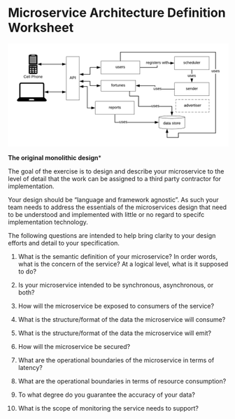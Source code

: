 # Microservice Architecture Definition Worksheet

![monolithic design](monolith.png)

**The original monolithic design***


The goal of the exercise is to design and describe your microservice to the level of detail that the work can be assigned to a third party contractor for implementation.

Your design should be “language and framework agnostic”. As such your team needs to address
the essentials of the microservices design that need to be understood and implemented
with little or no regard to specifc implementation technology.

The following questions are intended to help bring clarity to your design efforts and detail to your specification.

1. What is the semantic definition of your microservice? In order words, what is the concern of the service? At a logical level,
what is it supposed to do?

2. Is your microservice intended to be synchronous, asynchronous, or both?

3. How will the microservice be exposed to consumers of the service?

4. What is the structure/format of the data the microservice will consume?

5. What is the structure/format of the data the microservice will emit?

6. How will the microservice be secured?

7. What are the operational boundaries of the microservice in terms of latency? 

8. What are the operational boundaries in terms of resource consumption? 

9. To what degree do you guarantee the accuracy of your data?

10. What is the scope of monitoring the service needs to support?
